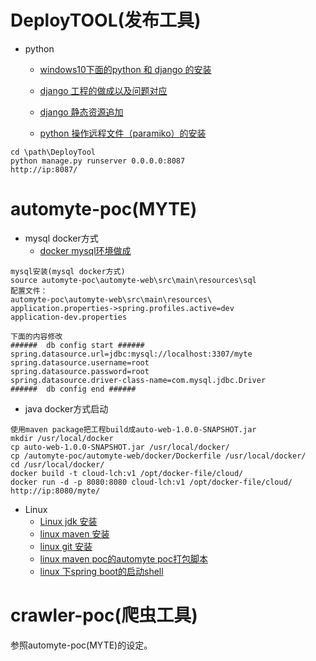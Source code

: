 # DeployTOOL(发布工具)
* python
  * [windows10下面的python 和 django 的安装](https://github.com/yueheng-li/pythonLearn/wiki/python-and-django-install-in-windows)
  * [django 工程的做成以及问题对应](https://github.com/yueheng-li/pythonLearn/wiki/django-project)
  * [django 静态资源追加](https://github.com/yueheng-li/pythonLearn/wiki/django-%E9%9D%99%E6%80%81%E8%B5%84%E6%BA%90%E8%BF%BD%E5%8A%A0)
  
  * [python 操作远程文件（paramiko）的安装](https://github.com/yueheng-li/pythonLearn/wiki/python-%E6%93%8D%E4%BD%9C%E8%BF%9C%E7%A8%8B%E6%96%87%E4%BB%B6%EF%BC%88paramiko%EF%BC%89)
```
cd \path\DeployTool
python manage.py runserver 0.0.0.0:8087
http://ip:8087/
```

# automyte-poc(MYTE)
* mysql docker方式
  * [docker mysql环境做成](https://github.com/yueheng-li/learn/wiki/docker-mysql%E7%8E%AF%E5%A2%83%E5%81%9A%E6%88%90)
```
mysql安装(mysql docker方式)
source automyte-poc\automyte-web\src\main\resources\sql
配置文件：
automyte-poc\automyte-web\src\main\resources\
application.properties->spring.profiles.active=dev
application-dev.properties

下面的内容修改
######  db config start ###### 
spring.datasource.url=jdbc:mysql://localhost:3307/myte
spring.datasource.username=root
spring.datasource.password=root
spring.datasource.driver-class-name=com.mysql.jdbc.Driver
######  db config end ###### 
```

* java docker方式启动
```
使用maven package把工程build成auto-web-1.0.0-SNAPSHOT.jar
mkdir /usr/local/docker
cp auto-web-1.0.0-SNAPSHOT.jar /usr/local/docker/
cp /automyte-poc/automyte-web/docker/Dockerfile /usr/local/docker/
cd /usr/local/docker/
docker build -t cloud-lch:v1 /opt/docker-file/cloud/
docker run -d -p 8080:8080 cloud-lch:v1 /opt/docker-file/cloud/
http://ip:8080/myte/
```
* Linux 
  * [Linux jdk 安装](https://github.com/yueheng-li/linuxLearn/wiki/Linux-jdk-%E5%AE%89%E8%A3%85)
  * [linux maven 安装](https://github.com/yueheng-li/linuxLearn/wiki/linux-maven-%E5%AE%89%E8%A3%85)
  * [linux git 安装](https://github.com/yueheng-li/linuxLearn/wiki/linux-git-%E5%AE%89%E8%A3%85)
  * [linux maven poc的automyte poc打包脚本](https://github.com/yueheng-li/linuxLearn/wiki/linux-maven-poc%E7%9A%84automyte-poc%E8%84%9A%E6%9C%AC)
  * [linux 下spring boot的启动shell](https://github.com/yueheng-li/linuxLearn/wiki/linux-%E4%B8%8Bspring-boot%E7%9A%84%E5%90%AF%E5%8A%A8shell)
  
# crawler-poc(爬虫工具)
参照automyte-poc(MYTE)的设定。
